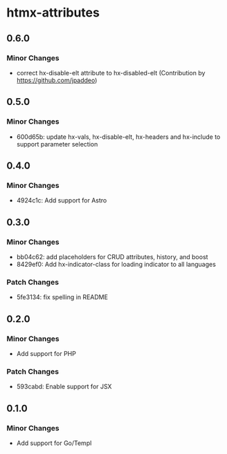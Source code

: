 # htmx-attributes

## 0.6.0

### Minor Changes

- correct hx-disable-elt attribute to hx-disabled-elt (Contribution by <a href="https://github.com/jpaddeo">https://github.com/jpaddeo</a>)

## 0.5.0

### Minor Changes

- 600d65b: update hx-vals, hx-disable-elt, hx-headers and hx-include to support parameter selection

## 0.4.0

### Minor Changes

- 4924c1c: Add support for Astro

## 0.3.0

### Minor Changes

- bb04c62: add placeholders for CRUD attributes, history, and boost
- 8429ef0: Add hx-indicator-class for loading indicator to all languages

### Patch Changes

- 5fe3134: fix spelling in README

## 0.2.0

### Minor Changes

- Add support for PHP

### Patch Changes

- 593cabd: Enable support for JSX

## 0.1.0

### Minor Changes

- Add support for Go/Templ
